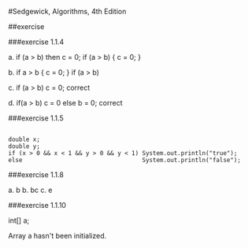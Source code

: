#Sedgewick, Algorithms, 4th Edition

##exercise

###exercise 1.1.4

a. if (a > b) then c = 0;
if (a > b) { c = 0; }

b. if a > b { c = 0; }
if (a > b)

c. if (a > b) c = 0;
correct

d. if(a > b) c = 0 else b = 0;
correct

###exercise 1.1.5

<code>
double x;
double y;
if (x > 0 && x < 1 && y > 0 && y < 1) System.out.println("true");
else                                  System.out.println("false");
</code>

###exercise 1.1.8

a. b
b. bc
c. e


###exercise 1.1.10

int[] a;

Array a hasn't been initialized.


